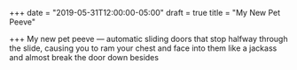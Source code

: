 +++
date = "2019-05-31T12:00:00-05:00"
draft = true
title = "My New Pet Peeve"

+++
My new pet peeve — automatic sliding doors that stop halfway through the slide, causing you to ram your chest and face into them like a jackass and almost break the door down besides